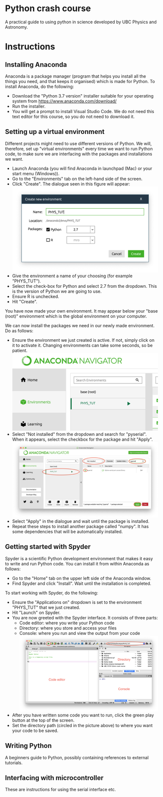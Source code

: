 # Python crash course
A practical guide to using python in science developed by UBC Physics and Astronomy.

# Instructions

## Installing Anaconda
Anaconda is a package manager (program that helps you install all the things you need, and that keeps it organised) which is made for Python. To install Anaconda, do the following:

- Download the "Python 3.7 version" installer suitable for your operating system from https://www.anaconda.com/download/
- Run the installer.
- You will get a prompt to install Visual Studio Code. We do not need this text editor for this course, so you do not need to download it.

## Setting up a virtual environment
Different projects might need to use different versions of Python. We will, therefore, set up "virtual environments" every time we want to run Python code, to make sure we are interfacing with the packages and installations we want.
- Launch Anaconda (you will find Anaconda in launchpad (Mac) or your start menu (Windows)).
- Go to the "Environments" tab on the left-hand side of the screen.
- Click "Create". The dialogue seen in this figure will appear:
![](Images/Anaconda1.png)
- Give the environment a name of your choosing (for example "PHYS_TUT").
- Select the check-box for Python and select 2.7 from the dropdown. This is the version of Python we are going to use.
- Ensure R is unchecked.
- Hit "Create".

You have now made your own environment. It may appear below your "base (root)" environment which is the global environment on your computer.

We can now install the packages we need in our newly made environment. Do as follows:
- Ensure the environment we just created is active. If not, simply click on it to activate it. Changing environments can take some seconds, so be patient.
![](Images/Anaconda2.png)
- Select "Not installed" from the dropdown and search for "pyserial". When it appears, select the checkbox for the package and hit "Apply".
![](Images/Anaconda3.png)
- Select "Apply" in the dialogue and wait until the package is installed.
- Repeat these steps to install another package called "numpy". It has some dependencies that will be automatically installed.

## Getting started with Spyder
Spyder is a scientific Python development environment that makes it easy to write and run Python code. You can install it from within Anaconda as follows:
- Go to the "Home" tab on the upper left side of the Anaconda window.
- Find Spyder and click "Install". Wait until the installation is completed.

To start working with Spyder, do the following:
- Ensure the "Applications on" dropdown is set to the environment "PHYS_TUT" that we just created.
- Hit "Launch" on Spyder.
- You are now greeted with the Spyder interface. It consists of three parts:
  - Code editor: where you write your Python code
  - Directory: where you store and access your files
  - Console: where you run and view the output from your code
![](Images/Spyder1.png)
- After you have written some code you want to run, click the green play button at the top of the screen.
- Set the directory path (circled in the picture above) to where you want your code to be saved.

## Writing Python
A beginners guide to Python, possibly containing references to external tutorials.

## Interfacing with microcontroller
These are instructions for using the serial interface etc.

